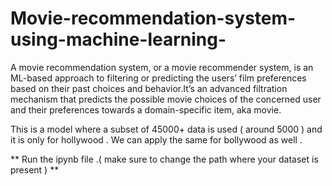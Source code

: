 # Movie-recommendation-system-using-machine-learning-
A movie recommendation system, or a movie recommender system, is an ML-based approach to filtering or predicting the users’ film preferences based on their past choices and behavior.It’s an advanced filtration mechanism that predicts the possible movie choices of the concerned user and their preferences towards a domain-specific item, aka movie.

This is a model where a subset of 45000+ data is used ( around 5000 ) and it is only for hollywood . 
We can apply the same for bollywood as well . 

** Run the ipynb file .( make sure to change the path where your dataset is present )  ** 

